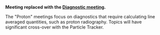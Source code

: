 **Meeting replaced with the [Diagnostic meeting](../diagnostic).**

The "Proton" meetings focus on diagnostics that require calculating line averaged 
quantities, such as proton radiography.  Topics will have significant cross-over
with the Particle Tracker.
